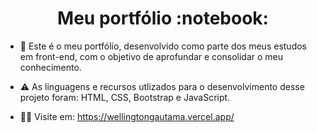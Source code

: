 <h1 align="center">Meu portfólio :notebook:</h1>

- 📂 Este é o meu portfólio, desenvolvido como parte dos meus estudos em front-end, com o objetivo de aprofundar e consolidar o meu conhecimento.

- ⚠️ As linguagens e recursos utlizados para o desenvolvimento desse projeto foram: HTML, CSS, Bootstrap e JavaScript.

- :technologist: Visite em: https://wellingtongautama.vercel.app/
